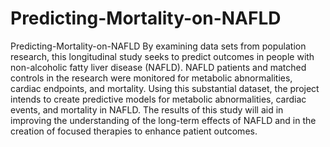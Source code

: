 # Predicting-Mortality-on-NAFLD
Predicting-Mortality-on-NAFLD
By examining data sets from population research, this longitudinal study seeks to predict outcomes in people with non-alcoholic fatty liver disease (NAFLD). NAFLD patients and matched controls in the research were monitored for metabolic abnormalities, cardiac endpoints, and mortality. Using this substantial dataset, the project intends to create predictive models for metabolic abnormalities, cardiac events, and mortality in NAFLD. The results of this study will aid in improving the understanding of the long-term effects of NAFLD and in the creation of focused therapies to enhance patient outcomes.
